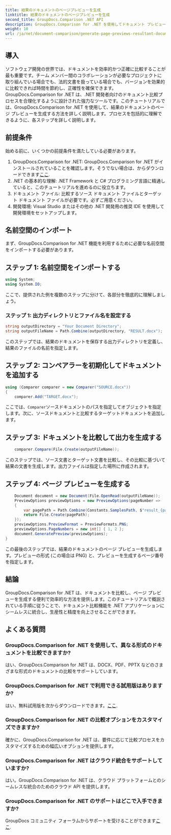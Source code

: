 ```yaml
---
title: 結果のドキュメントのページプレビューを生成
linktitle: 結果のドキュメントのページプレビューを生成
second_title: GroupDocs.Comparison .NET API
description: GroupDocs.Comparison for .NET を使用してドキュメント プレビューを生成する方法を学びます。文書を効率的かつ正確に比較します。
weight: 10
url: /ja/net/document-comparison/generate-page-previews-resultant-document/
---
```

## 導入
ソフトウェア開発の世界では、ドキュメントを効率的かつ正確に比較することが最も重要です。チーム メンバー間のコラボレーションが必要なプロジェクトに取り組んでいる場合でも、法的文書を扱っている場合でも、バージョンを効果的に比較できれば時間を節約し、正確性を確保できます。 GroupDocs.Comparison for .NET は、.NET 開発者向けのドキュメント比較プロセスを合理化するように設計された強力なツールです。このチュートリアルでは、GroupDocs.Comparison for .NET を使用して、結果のドキュメントのページ プレビューを生成する方法を詳しく説明します。プロセスを包括的に理解できるように、各ステップを詳しく説明します。
## 前提条件
始める前に、いくつかの前提条件を満たしている必要があります。
1.  GroupDocs.Comparison for .NET: GroupDocs.Comparison for .NET がインストールされていることを確認します。そうでない場合は、からダウンロードできます[ここ](https://releases.groupdocs.com/comparison/net/).
2. .NET の基本的な理解: .NET Framework と C# プログラミング言語に精通していると、このチュートリアルを進めるのに役立ちます。
3. ドキュメント ファイル: 比較するソース ドキュメント ファイルとターゲット ドキュメント ファイルが必要です。必ずご用意ください。
4. 開発環境: Visual Studio またはその他の .NET 開発用の推奨 IDE を使用して開発環境をセットアップします。

## 名前空間のインポート
まず、GroupDocs.Comparison for .NET 機能を利用するために必要な名前空間をインポートする必要があります。
## ステップ 1: 名前空間をインポートする
```csharp
using System;
using System.IO;
```
ここで、提供された例を複数のステップに分けて、各部分を徹底的に理解しましょう。
### ステップ 1: 出力ディレクトリとファイル名を設定する
```csharp
string outputDirectory = "Your Document Directory";
string outputFileName = Path.Combine(outputDirectory, "RESULT.docx");
```
このステップでは、結果のドキュメントを保存する出力ディレクトリを定義し、結果のファイルの名前を指定します。
## ステップ 2: コンペアラーを初期化してドキュメントを追加する
```csharp
using (Comparer comparer = new Comparer("SOURCE.docx"))
{
    comparer.Add("TARGET.docx");
```
ここでは、`Comparer`ソースドキュメントのパスを指定してオブジェクトを指定します。次に、ソースドキュメントと比較するターゲットドキュメントを追加します。
## ステップ 3: ドキュメントを比較して出力を生成する
```csharp
    comparer.Compare(File.Create(outputFileName));
```
このステップでは、ソース文書とターゲット文書を比較し、その比較に基づいて結果の文書を生成します。出力ファイルは指定した場所に作成されます。
## ステップ 4: ページ プレビューを生成する
```csharp
    Document document = new Document(File.OpenRead(outputFileName));
    PreviewOptions previewOptions = new PreviewOptions(pageNumber =>
    {
        var pagePath = Path.Combine(Constants.SamplesPath, $"result_{pageNumber}.png");
        return File.Create(pagePath);
    });
    previewOptions.PreviewFormat = PreviewFormats.PNG;
    previewOptions.PageNumbers = new int[] { 1, 2 };
    document.GeneratePreview(previewOptions);
}
```
この最後のステップでは、結果のドキュメントのページ プレビューを生成します。プレビューの形式 (この場合は PNG) と、プレビューを生成するページ番号を指定します。

## 結論
GroupDocs.Comparison for .NET は、ドキュメントを比較し、ページ プレビューを生成する便利で効率的な方法を提供します。このチュートリアルで概説されている手順に従うことで、ドキュメント比較機能を .NET アプリケーションにシームレスに統合し、生産性と精度を向上させることができます。
## よくある質問
### GroupDocs.Comparison for .NET を使用して、異なる形式のドキュメントを比較できますか?
はい、GroupDocs.Comparison for .NET は、DOCX、PDF、PPTX などのさまざまな形式のドキュメントの比較をサポートしています。
### GroupDocs.Comparison for .NET で利用できる試用版はありますか?
はい、無料試用版を次からダウンロードできます。[ここ](https://releases.groupdocs.com/).
### GroupDocs.Comparison for .NET の比較オプションをカスタマイズできますか?
確かに、GroupDocs.Comparison for .NET は、要件に応じて比較プロセスをカスタマイズするための幅広いオプションを提供します。
### GroupDocs.Comparison for .NET はクラウド統合をサポートしていますか?
はい。GroupDocs.Comparison for .NET は、クラウド プラットフォームとのシームレスな統合のためのクラウド API を提供します。
### GroupDocs.Comparison for .NET のサポートはどこで入手できますか?
 GroupDocs コミュニティ フォーラムからサポートを受けることができます[ここ](https://forum.groupdocs.com/c/comparison/12).